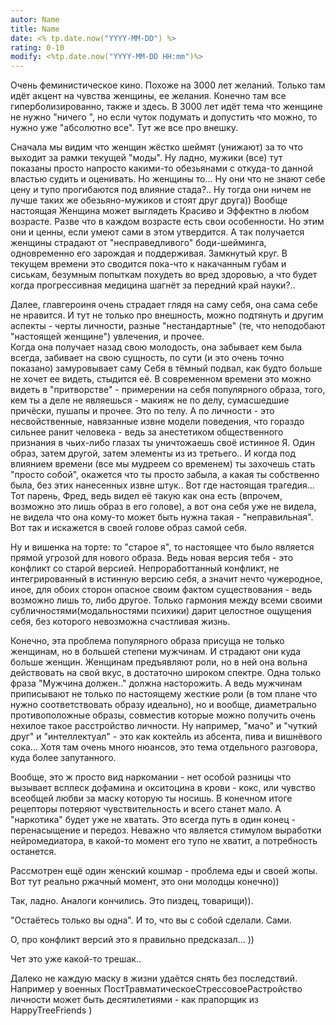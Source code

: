 ```yaml
---
autor: Name
title: Name
date: <% tp.date.now("YYYY-MM-DD") %>
rating: 0-10
modify: <%tp.date.now("YYYY-MM-DD HH:mm")%>
---
```

Очень феминистическое кино. Похоже на 3000 лет желаний. Только там идёт акцент на чувства женщины, ее желания. Конечно там все гиперболизированно, также и здесь. В 3000 лет идёт тема что женщине не нужно "ничего ", но если чуток подумать и допустить что можно, то нужно уже "абсолютно все". Тут же все про внешку.

Сначала мы видим что женщин жёстко шеймят (унижают) за то что выходит за рамки текущей "моды". Ну ладно, мужики (все) тут показаны просто напросто какими-то обезьянами с откуда-то данной властью судить и оценивать. Но женщины то... Ну они что не знают себе цену и тупо прогибаются под влияние стада?.. Ну тогда они ничем не лучше таких же обезьяно-мужиков и стоят друг друга)) Вообще настоящая Женщина может выглядеть Красиво и Эффектно в любом возрасте. Разве что в каждом возрасте есть свои особенности. Но этим они и ценны, если умеют сами в этом утвердится. А так получается женщины страдают от "несправедливого" боди-шейминга, одновременно его зарождая и поддерживая. Замкнутый круг. В текущем времени это сводится пока-что к накачанным губам и сиськам, безумным попыткам похудеть во вред здоровью, а что будет когда прогрессивная медицина шагнёт за передний край науки?..

Далее, главгероиня очень страдает глядя на саму себя, она сама себе не нравится. И тут не только про внешность, можно подтянуть и другим аспекты - черты личности, разные "нестандартные" (те, что неподобают "настоящей женщине") увлечения, и прочее.  
Когда она получает назад свою молодость, она забывает кем была всегда, забивает на свою сущность, по сути (и это очень точно показано) замуровывает саму Себя в тёмный подвал, как будто больше не хочет ее видеть, стыдится её. В современном времени это можно видеть в "притворстве" - примерении на себя популярного образа, того, кем ты а деле не являешься - макияж не по делу, сумасшедшие причёски, пушапы и прочее. Это по телу. А по личности - это несвойственные, навязанные извне модели поведения, что гораздо сильнее ранит человека - ведь за анестетиком общественного признания в чьих-либо глазах ты уничтожаешь своё истинное Я. Один образ, затем другой, затем элементы из из третьего.. И когда под влиянием времени (все мы мудреем со временем) ты захочешь стать "просто собой", окажется что ты просто забыла, а какая ты собственно была, без этих нанесенных извне штук.. Вот где настоящая трагедия...  
Тот парень, Фред, ведь видел её такую как она есть (впрочем, возможно это лишь образ в его голове), а вот она себя уже не видела, не видела что она кому-то может быть нужна такая - "неправильная". Вот так и искажется в своей голове образ самой себя.

Ну и вишенка на торте: то "старое я", то настоящее что было является прямой угрозой для нового образа. Ведь новая версия тебя - это конфликт со старой версией. Непроработтанный конфликт, не интегрированный в истинную версию себя, а значит нечто чужеродное, иное, для обоих сторон опасное своим фактом существования - ведь возможно лишь то, либо другое. Только гармония между всеми своими субличностями(модальностями психики) дарит целостное ощущения себя, без которого невозможна счастливая жизнь.

Конечно, эта проблема популярного образа присуща не только женщинам, но в большей степени мужчинам. И страдают они куда больше женщин. Женщинам предъявляют роли, но в ней она вольна действовать на свой вкус, в достаточно широком спектре. Одна только фраза "Мужчина должен.." должна насторожить. А ведь мужчинам приписывают не только по настоящему жесткие роли (в том плане что нужно соответствовать образу идеально), но и вообще, диаметрально противоположные образы, совместив которые можно получить очень нехилое такое расстройство личности. Ну например, "мачо" и "чуткий друг" и "интеллектуал" - это как коктейль из абсента, пива и вишнёвого сока... Хотя там очень много нюансов, это тема отдельного разговора, куда более запутанного.

Вообще, это ж просто вид наркомании - нет особой разницы что вызывает всплеск дофамина и окситоцина в крови - кокс, или чувство всеобщей любви за маску которую ты носишь. В конечном итоге рецепторы потеряют чувствительность и всего станет мало. А "наркотика" будет уже не хватать. Это всегда путь в один конец - перенасыщение и передоз. Неважно что является стимулом выработки нейромедиатора, в какой-то момент его тупо не хватит, а потребность останется.

Рассмотрен ещё один женский кошмар - проблема еды и своей жопы. Вот тут реально ржачный момент, это они молодцы конечно))

Так, ладно. Аналоги кончились. Это пиздец, товарищи)).

"Остаётесь только вы одна". И то, что вы с собой сделали. Сами.

О, про конфликт версий это я правильно предсказал... ))

Чет это уже какой-то трешак..

Далеко не каждую маску в жизни удаётся снять без последствий. Например у военных ПостТравматическоеСтрессовоеРастройство личности может быть десятилетиями - как прапорщик из HappyTreeFriends )